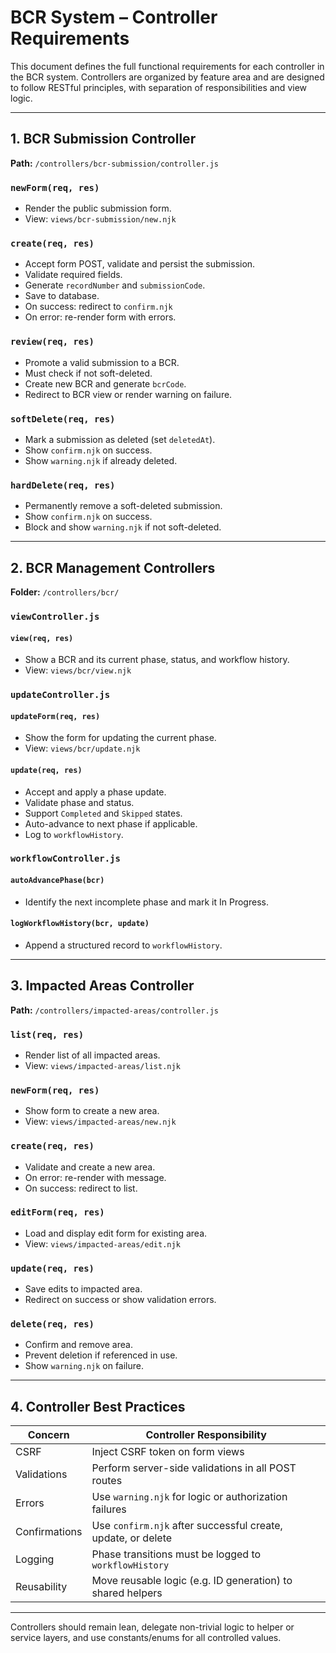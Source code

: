 
# BCR System – Controller Requirements

This document defines the full functional requirements for each controller in the BCR system. Controllers are organized by feature area and are designed to follow RESTful principles, with separation of responsibilities and view logic.

---

## 1. BCR Submission Controller  
**Path:** `/controllers/bcr-submission/controller.js`

### `newForm(req, res)`
- Render the public submission form.
- View: `views/bcr-submission/new.njk`

### `create(req, res)`
- Accept form POST, validate and persist the submission.
- Validate required fields.
- Generate `recordNumber` and `submissionCode`.
- Save to database.
- On success: redirect to `confirm.njk`
- On error: re-render form with errors.

### `review(req, res)`
- Promote a valid submission to a BCR.
- Must check if not soft-deleted.
- Create new BCR and generate `bcrCode`.
- Redirect to BCR view or render warning on failure.

### `softDelete(req, res)`
- Mark a submission as deleted (set `deletedAt`).
- Show `confirm.njk` on success.
- Show `warning.njk` if already deleted.

### `hardDelete(req, res)`
- Permanently remove a soft-deleted submission.
- Show `confirm.njk` on success.
- Block and show `warning.njk` if not soft-deleted.

---

## 2. BCR Management Controllers  
**Folder:** `/controllers/bcr/`

### `viewController.js`

#### `view(req, res)`
- Show a BCR and its current phase, status, and workflow history.
- View: `views/bcr/view.njk`

### `updateController.js`

#### `updateForm(req, res)`
- Show the form for updating the current phase.
- View: `views/bcr/update.njk`

#### `update(req, res)`
- Accept and apply a phase update.
- Validate phase and status.
- Support `Completed` and `Skipped` states.
- Auto-advance to next phase if applicable.
- Log to `workflowHistory`.

### `workflowController.js`

#### `autoAdvancePhase(bcr)`
- Identify the next incomplete phase and mark it In Progress.

#### `logWorkflowHistory(bcr, update)`
- Append a structured record to `workflowHistory`.

---

## 3. Impacted Areas Controller  
**Path:** `/controllers/impacted-areas/controller.js`

### `list(req, res)`
- Render list of all impacted areas.
- View: `views/impacted-areas/list.njk`

### `newForm(req, res)`
- Show form to create a new area.
- View: `views/impacted-areas/new.njk`

### `create(req, res)`
- Validate and create a new area.
- On error: re-render with message.
- On success: redirect to list.

### `editForm(req, res)`
- Load and display edit form for existing area.
- View: `views/impacted-areas/edit.njk`

### `update(req, res)`
- Save edits to impacted area.
- Redirect on success or show validation errors.

### `delete(req, res)`
- Confirm and remove area.
- Prevent deletion if referenced in use.
- Show `warning.njk` on failure.

---

## 4. Controller Best Practices

| Concern        | Controller Responsibility                                     |
|----------------|---------------------------------------------------------------|
| CSRF           | Inject CSRF token on form views                               |
| Validations    | Perform server-side validations in all POST routes            |
| Errors         | Use `warning.njk` for logic or authorization failures         |
| Confirmations  | Use `confirm.njk` after successful create, update, or delete  |
| Logging        | Phase transitions must be logged to `workflowHistory`         |
| Reusability    | Move reusable logic (e.g. ID generation) to shared helpers    |

---

Controllers should remain lean, delegate non-trivial logic to helper or service layers, and use constants/enums for all controlled values.
